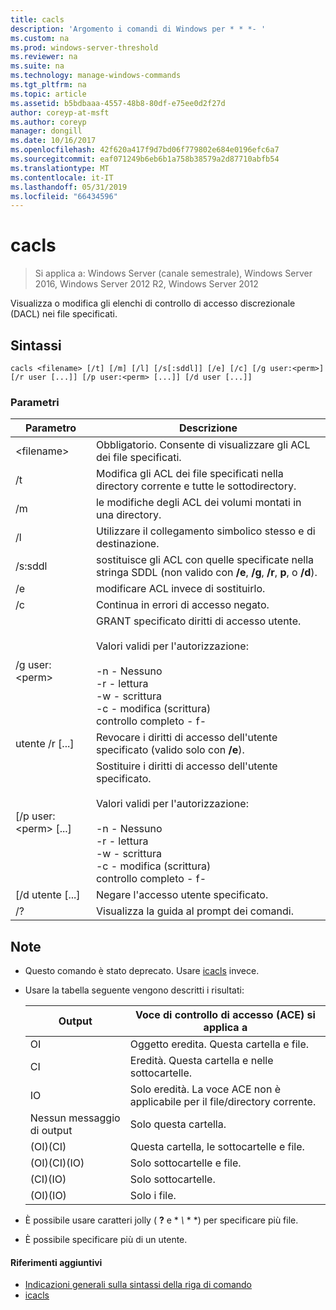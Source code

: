 ```yaml
---
title: cacls
description: 'Argomento i comandi di Windows per * * *- '
ms.custom: na
ms.prod: windows-server-threshold
ms.reviewer: na
ms.suite: na
ms.technology: manage-windows-commands
ms.tgt_pltfrm: na
ms.topic: article
ms.assetid: b5bdbaaa-4557-48b8-80df-e75ee0d2f27d
author: coreyp-at-msft
ms.author: coreyp
manager: dongill
ms.date: 10/16/2017
ms.openlocfilehash: 42f620a417f9d7bd06f779802e684e0196efc6a7
ms.sourcegitcommit: eaf071249b6eb6b1a758b38579a2d87710abfb54
ms.translationtype: MT
ms.contentlocale: it-IT
ms.lasthandoff: 05/31/2019
ms.locfileid: "66434596"
---
```

# <a name="cacls"></a>cacls

>Si applica a: Windows Server (canale semestrale), Windows Server 2016, Windows Server 2012 R2, Windows Server 2012

Visualizza o modifica gli elenchi di controllo di accesso discrezionale (DACL) nei file specificati.  
## <a name="syntax"></a>Sintassi  
```  
cacls <filename> [/t] [/m] [/l] [/s[:sddl]] [/e] [/c] [/g user:<perm>] [/r user [...]] [/p user:<perm> [...]] [/d user [...]]  
```  
### <a name="parameters"></a>Parametri  

|        Parametro        |                                                                                            Descrizione                                                                                             |
|-------------------------|----------------------------------------------------------------------------------------------------------------------------------------------------------------------------------------------------|
|      \<filename\>       |                                                                            Obbligatorio. Consente di visualizzare gli ACL dei file specificati.                                                                             |
|           /t            |                                                          Modifica gli ACL dei file specificati nella directory corrente e tutte le sottodirectory.                                                          |
|           /m            |                                                                          le modifiche degli ACL dei volumi montati in una directory.                                                                           |
|           /l            |                                                                        Utilizzare il collegamento simbolico stesso e di destinazione.                                                                         |
|         /s:sddl         |                                       sostituisce gli ACL con quelle specificate nella stringa SDDL (non valido con **/e**, **/g**, **/r**, **p**, o **/d**).                                        |
|           /e            |                                                                                 modificare ACL invece di sostituirlo.                                                                                  |
|           /c            |                                                                                 Continua in errori di accesso negato.                                                                                  |
|    /g user:\<perm\>     |   GRANT specificato diritti di accesso utente.<br /><br />Valori validi per l'autorizzazione:<br /><br />-n - Nessuno<br />-r - lettura<br />-w - scrittura<br />-c - modifica (scrittura)<br />controllo completo - f-   |
|      utente /r [...]      |                                                                  Revocare i diritti di accesso dell'utente specificato (valido solo con **/e**).                                                                   |
| [/p user:\<perm\> [...] | Sostituire i diritti di accesso dell'utente specificato.<br /><br />Valori validi per l'autorizzazione:<br /><br />-n - Nessuno<br />-r - lettura<br />-w - scrittura<br />-c - modifica (scrittura)<br />controllo completo - f- |
|     [/d utente [...]      |                                                                                    Negare l'accesso utente specificato.                                                                                     |
|           /?            |                                                                                Visualizza la guida al prompt dei comandi.                                                                                |

## <a name="remarks"></a>Note  
- Questo comando è stato deprecato. Usare [icacls](icacls.md) invece.  
- Usare la tabella seguente vengono descritti i risultati:  


  |      Output       |                Voce di controllo di accesso (ACE) si applica a                |
  |-------------------|---------------------------------------------------------------------|
  |        OI         |               Oggetto eredita. Questa cartella e file.                |
  |        CI         |           Eredità. Questa cartella e nelle sottocartelle.            |
  |        IO         | Solo eredità. La voce ACE non è applicabile per il file/directory corrente. |
  | Nessun messaggio di output |                          Solo questa cartella.                          |
  |     (OI)(CI)      |                 Questa cartella, le sottocartelle e file.                 |
  |   (OI)(CI)(IO)    |                     Solo sottocartelle e file.                      |
  |     (CI)(IO)      |                          Solo sottocartelle.                           |
  |     (OI)(IO)      |                             Solo i file.                             |


- È possibile usare caratteri jolly ( **?** e * *\\* * *) per specificare più file.  
- È possibile specificare più di un utente.  

#### <a name="additional-references"></a>Riferimenti aggiuntivi  
-   [Indicazioni generali sulla sintassi della riga di comando](command-line-syntax-key.md)   
-   [icacls](icacls.md)  
